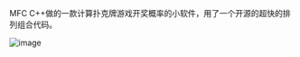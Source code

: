 MFC C++做的一款计算扑克牌游戏开奖概率的小软件，用了一个开源的超快的排列组合代码。

![image](https://github.com/jlygit/some_personal_project/tree/master/ui_show/puke.png)
